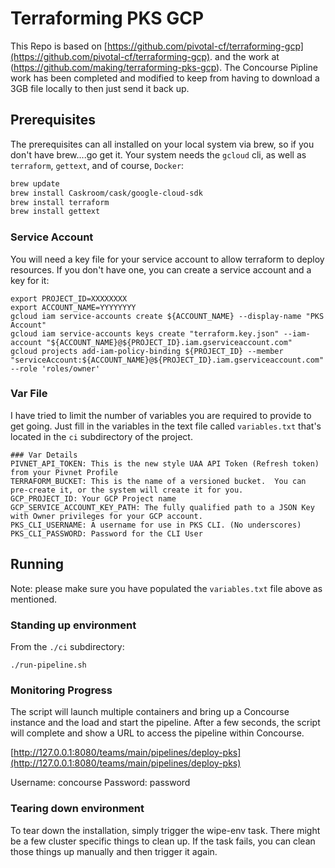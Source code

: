 # Terraforming PKS GCP

This Repo is based on  [https://github.com/pivotal-cf/terraforming-gcp](https://github.com/pivotal-cf/terraforming-gcp). and the work at (https://github.com/making/terraforming-pks-gcp).  The Concourse Pipline work has been completed and modified to keep from having to download a 3GB file locally to then just send it back up.

## Prerequisites

The prerequisites can all installed on your local system via brew, so if you don't have brew....go get it.   Your system needs the `gcloud` cli, as well as `terraform`,  `gettext`, and of course, `Docker`:

```bash
brew update
brew install Caskroom/cask/google-cloud-sdk
brew install terraform
brew install gettext
```

### Service Account

You will need a key file for your service account to allow terraform to deploy resources. If you don't have one, you can create a service account and a key for it:

```
export PROJECT_ID=XXXXXXXX
export ACCOUNT_NAME=YYYYYYYY
gcloud iam service-accounts create ${ACCOUNT_NAME} --display-name "PKS Account"
gcloud iam service-accounts keys create "terraform.key.json" --iam-account "${ACCOUNT_NAME}@${PROJECT_ID}.iam.gserviceaccount.com"
gcloud projects add-iam-policy-binding ${PROJECT_ID} --member "serviceAccount:${ACCOUNT_NAME}@${PROJECT_ID}.iam.gserviceaccount.com" --role 'roles/owner'
```


### Var File

I have tried to limit the number of variables you are required to provide to get going.  Just fill in the variables in the text file called  `variables.txt` that's located in the `ci` subdirectory of the project.   

```
### Var Details
PIVNET_API_TOKEN: This is the new style UAA API Token (Refresh token) from your Pivnet Profile
TERRAFORM_BUCKET: This is the name of a versioned bucket.  You can pre-create it, or the system will create it for you.
GCP_PROJECT_ID: Your GCP Project name
GCP_SERVICE_ACCOUNT_KEY_PATH: The fully qualified path to a JSON Key with Owner privileges for your GCP account.  
PKS_CLI_USERNAME: A username for use in PKS CLI. (No underscores)
PKS_CLI_PASSWORD: Password for the CLI User
```
## Running

Note: please make sure you have populated the `variables.txt` file above as mentioned.

### Standing up environment

From the `./ci` subdirectory:
```
./run-pipeline.sh
```

### Monitoring Progress

The script will launch multiple containers and bring up a Concourse instance and the load and start the pipeline.   After a few seconds, the script will complete and show a URL to access the pipeline within Concourse.

[http://127.0.0.1:8080/teams/main/pipelines/deploy-pks](http://127.0.0.1:8080/teams/main/pipelines/deploy-pks)

Username:  concourse
Password:  password



### Tearing down environment

To tear down the installation, simply trigger the wipe-env task.   There might be a few cluster specific things to clean up.  If the task fails, you can clean those things up manually and then trigger it again.